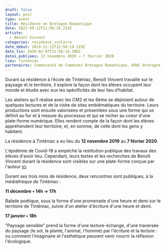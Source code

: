 ```yaml
---
draft: false
layout: post
type: event
title: Résidence en Bretagne Romantique
date: 2022-09-12T11:58:19.219Z
artiste:
  - Benoît Vincent
categories: residence_scolaire
date_debut: 2019-11-12T12:58:19.319Z
date_fin: 2020-02-07T12:58:19.398Z
dates_publiees: 12 novembre 2019 → 7 février 2020
lieu: Tinténiac
partenaires: Communauté de Communes Bretagne Romantique, DRAC Bretagne
---
```

Durant sa résidence à l’école de Tinténiac, Benoît Vincent travaille sur le paysage et le territoire, il explore la façon dont les élèves occupent leur monde et étudie avec eux les spécificités de leur lieu d’habitat.

Les ateliers qu’il réalise avec les CM2 et les 6ème se déploient autour de quelques lectures et de la visite de sites emblématiques du territoire. Leurs productions sont ensuite valorisées et présentées sous une forme qui se définit au fur et à mesure du processus et qui se nicher au coeur d'une plate-forme numérique. Elles rendent compte de la façon dont les élèves appréhendent leur territoire, et, en somme, de celle dont les gens y habitent.

La résidence à Tinténiac a eu lieu du **12 novembre 2019** au **7 février 2020**.

L'épidémie de Covid-19 a empêché la restitution publique des travaux des élèves d'avoir lieu. Cependant, leurs textes et les recherches de Benoît Vincent durant la résidence sont visibles sur une plate-forme conçue par l'auteur [ici](http://amboilati.org/bouteillealamer/)


Durant ses trois mois de résidence, deux rencontres sont publiques, à la médiathèque de Tinténiac :

**11 décembre • 14h → 17h**

Balade poétique, sous la forme d'une promenade d'une heure et demi sur le territoire de Tinténiac, suivie d'un atelier d'écriture d'une heure et demi.


**17 janvier • 18h**

"Paysage sensible" prend la forme d'une lecture-échange, d'une traversée du paysage (le sol, la plante, l'animal, l'homme) par l'écriture et la lecture : ou comment l'imaginaire et l'esthétique peuvent venir nourrir la réflexion l'écologique.
